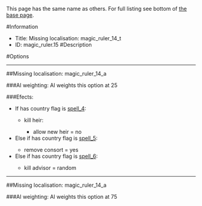 This page has the same name as others. For full listing see bottom of [the base page](missing_localisation_magic_ruler_14_t.md).

#Information
 - Title: Missing localisation: magic_ruler_14_t
 - ID: magic_ruler.15
#Description

#Options

___
##Missing localisation: magic_ruler_14_a

###AI weighting:
AI weights this option at 25


###Efects:<ul><li>If has country flag is [spell_4](../flags/spell_4.md):</li><ul><li>kill heir:</li><ul><li>allow new heir = no</li></ul></ul><li>Else if has country flag is [spell_5](../flags/spell_5.md):</li><ul><li>remove consort = yes</li></ul><li>Else if has country flag is [spell_6](../flags/spell_6.md):</li><ul><li>kill advisor = random</li></ul></ul>

___
##Missing localisation: magic_ruler_14_a

###AI weighting:
AI weights this option at 75

